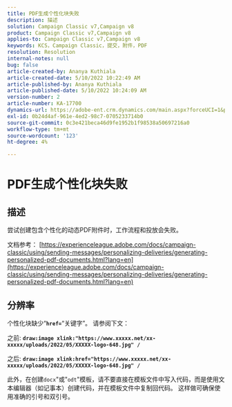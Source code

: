 ```yaml
---
title: PDF生成个性化块失败
description: 描述
solution: Campaign Classic v7,Campaign v8
product: Campaign Classic v7,Campaign v8
applies-to: Campaign Classic v7,Campaign v8
keywords: KCS，Campaign Classic，提交，附件，PDF
resolution: Resolution
internal-notes: null
bug: false
article-created-by: Ananya Kuthiala
article-created-date: 5/10/2022 10:22:49 AM
article-published-by: Ananya Kuthiala
article-published-date: 5/10/2022 10:24:09 AM
version-number: 2
article-number: KA-17700
dynamics-url: https://adobe-ent.crm.dynamics.com/main.aspx?forceUCI=1&pagetype=entityrecord&etn=knowledgearticle&id=093ce123-4bd0-ec11-a7b5-0022480a8e40
exl-id: 0b24d4af-961e-4ed2-98c7-0705233714b0
source-git-commit: 0c3e421beca46d9fe1952b1f98538a50697216a0
workflow-type: tm+mt
source-wordcount: '123'
ht-degree: 4%

---
```


# PDF生成个性化块失败

## 描述


尝试创建包含个性化的动态PDF附件时，工作流程和投放会失败。

文档参考： [https://experienceleague.adobe.com/docs/campaign-classic/using/sending-messages/personalizing-deliveries/generating-personalized-pdf-documents.html?lang=en](https://experienceleague.adobe.com/docs/campaign-classic/using/sending-messages/personalizing-deliveries/generating-personalized-pdf-documents.html?lang=en)


## 分辨率


个性化块缺少“<b>`href=`</b>“关键字”。 请参阅下文：

之前:
<b>`draw:image xlink:"https://www.xxxxx.net/xx-xxxxx/uploads/2022/05/XXXXX-logo-648.jpg" /`</b>

之后:
<b>`draw:image xlink:href="https://www.xxxxx.net/xx-xxxxx/uploads/2022/05/XXXXX-logo-648.jpg" /`</b>

此外，在创建`docx`&quot;或&quot;`odt`&quot;模板，请不要直接在模板文件中写入代码，而是使用文本编辑器（如记事本）创建代码，并在模板文件中复制回代码。 这样做可确保使用准确的引号和双引号。

